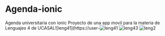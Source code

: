 # Agenda-ionic
Agenda universitaria con ionic
Proyecto de una app movil para la materia de Lenguajes 4 de UCASAL![leng41](https://user-![leng41](https://user-images.githubusercontent.com/43156678/116353025-7a2f0180-a7cc-11eb-8749-db00cb0f10a5.jpeg)
![leng43](https://user-images.githubusercontent.com/43156678/116353032-7c915b80-a7cc-11eb-8384-c13e09eb7014.jpeg)
![leng2](https://user-images.githubusercontent.com/43156678/116353037-7dc28880-a7cc-11eb-9b69-e982a9c08205.jpeg)
